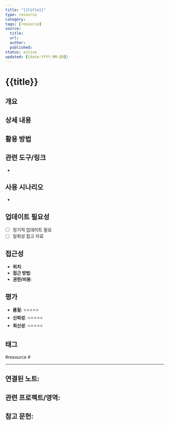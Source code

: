 ```yaml
---
title: "{{title}}"
type: resource
category: 
tags: [resource]
source:
  title: 
  url: 
  author: 
  published: 
status: active
updated: {{date:YYYY-MM-DD}}
---
```


# {{title}}

## 개요
<!-- 이 자료가 무엇인지, 왜 유용한지 간단히 설명 -->

## 상세 내용
<!-- 자료의 핵심 내용이나 정보 -->

## 활용 방법
<!-- 이 자료를 어떻게 활용할 수 있는가? -->

## 관련 도구/링크
<!-- 관련된 도구, 웹사이트, 링크들 -->
-

## 사용 시나리오
<!-- 어떤 상황에서 이 자료가 유용할 것인가? -->
-

## 업데이트 필요성
<!-- 이 자료가 시간이 지나면 업데이트가 필요한가? -->
- [ ] 정기적 업데이트 필요
- [ ] 일회성 참고 자료

## 접근성
<!-- 이 자료에 어떻게 접근할 수 있는가? -->
- **위치**:
- **접근 방법**:
- **권한/비용**:

## 평가
<!-- 이 자료의 품질이나 신뢰성에 대한 평가 -->
- **품질**: ⭐⭐⭐⭐⭐
- **신뢰성**: ⭐⭐⭐⭐⭐
- **최신성**: ⭐⭐⭐⭐⭐

## 태그
#resource #

---

**연결된 노트**:
-

**관련 프로젝트/영역**:
-

**참고 문헌**:
-
